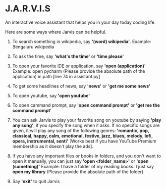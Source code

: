 # J.A.R.V.I.S

An interactive voice assistant that helps you in your day today coding life. 

Here are some ways where Jarvis can be helpful.

1. To search something in wikipedia, say **'(word) wikipedia'**.
  Example: Bengaluru wikipedia

2. To ask the time, say **'what's the time'** or **'time please'**

3. To open your favorite IDE or application, say **'open (application)'**
  Example: open pycharm
  (Please provide the absolute path of the application) in path [line 74 in assistant.py]

4. To get some headlines of news, say **'news'** or **'get me some news'**
 
5. To open youtube, say **'open youtube'**
  
6. To open cammand prompt, say **'open command prompt'** or **'get me the command prompt'**

7. You can ask Jarvis to play your favorite song on youtube by saying **'play any song'**, if you specify the song when it asks. If no specific 
  songs are given, it will play any song of the following genres: 
  **'romantic, pop, classical, happy, calm, emotional, festive, jazz, blues, melody, lofi, opera, instrumental, senti'**
  [Works best if you have YouTube Premium membership as it doesn't play the ads].
 
8. If you have any important files or books in folders, and you don't want to open it manually, you can just say **'open <folder_name>'**
  or **'open (something)'**
  Example: I have a folder of my reading books. I just say **open my library**
  (Please provide the absolute path of the folder)
  
9. Say **'exit'** to quit Jarvis
